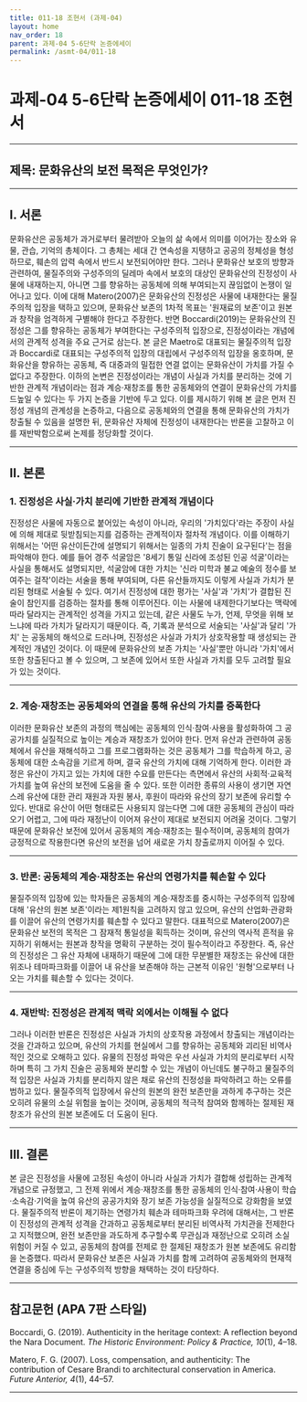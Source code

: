 ```yaml
---
title: 011-18 조현서 (과제-04)
layout: home
nav_order: 18
parent: 과제-04 5-6단락 논증에세이
permalink: /asmt-04/011-18
---
```


# 과제-04 5-6단락 논증에세이 011-18 조현서 

---

## 제목: 문화유산의 보전 목적은 무엇인가?

---

## I. 서론

문화유산은 공동체가 과거로부터 물려받아 오늘의 삶 속에서 의미를 이어가는 장소와 유물, 관습, 기억의 총체이다. 그 총체는 세대 간 연속성을 지탱하고 공공의 정체성을 형성하므로, 훼손의 압력 속에서 반드시 보전되어야만 한다. 그러나 문화유산 보호의 방향과 관련하여, 물질주의와 구성주의의 딜레마 속에서 보호의 대상인 문화유산의 진정성이 사물에 내재하는지, 아니면 그를 향유하는 공동체에 의해 부여되는지 끊임없이 논쟁이 일어나고 있다. 이에 대해 Matero(2007)은 문화유산의 진정성은 사물에 내재한다는 물질주의적 입장을 택하고 있으며, 문화유산 보존의 1차적 목표는 '원재료의 보존'이고 원본과 창작을 엄격하게 구별해야 한다고 주장한다. 반면 Boccardi(2019)는 문화유산의 진정성은 그를 향유하는 공동체가 부여한다는 구성주의적 입장으로, 진정성이라는 개념에서의 관계적 성격을 주요 근거로 삼는다. 본 글은 Maetro로 대표되는 물질주의적 입장과 Boccardi로 대표되는 구성주의적 입장의 대립에서 구성주의적 입장을 옹호하며, 문화유산을 향유하는 공동체, 즉 대중과의 밀접한 연결 없이는 문화유산이 가치를 가질 수 없다고 주장한다. 이하의 논변은 진정성이라는 개념이 사실과 가치를 분리하는 것에 기반한 관계적 개념이라는 점과 계승·재창조를 통한 공동체와의 연결이 문화유산의 가치를 드높일 수 있다는 두 가지 논증을 기반에 두고 있다. 이를 제시하기 위해 본 글은 먼저 진정성 개념의 관계성을 논증하고, 다음으로 공동체와의 연결을 통해 문화유산의 가치가 창출될 수 있음을 설명한 뒤, 문화유산 자체에 진정성이 내재한다는 반론을 고찰하고 이를 재반박함으로써 논제를 정당화할 것이다.


---

## II. 본론

### 1. 진정성은 사실·가치 분리에 기반한 관계적 개념이다

진정성은 사물에 자동으로 붙어있는 속성이 아니라, 우리의 '가치있다'라는 주장이 사실에 의해 제대로 뒷받침되는지를 검증하는 관계적이자 절차적 개념이다. 이를 이해하기 위해서는 '어떤 유산이든간에 설명되기 위해서는 일종의 가치 진술이 요구된다'는 점을 파악해야 한다. 예를 들어 경주 석굴암은 '8세기 통일 신라에 조성된 인공 석굴'이라는 사실을 통해서도 설명되지만, 석굴암에 대한 가치는 '신라 미학과 불교 예술의 정수를 보여주는 걸작'이라는 서술을 통해 부여되며, 다른 유산들까지도 이렇게 사실과 가치가 분리된 형태로 서술될 수 있다. 여기서 진정성에 대한 평가는 '사실'과 '가치'가 결합된 진술이 참인지를 검증하는 절차를 통해 이루어진다. 이는 사물에 내제한다기보다는 맥락에 따라 달라지는 관계적인 성격을 가지고 있는데, 같은 사물도 누가, 언제, 무엇을 위해 보느냐에 따라 가치가 달라지기 때문이다. 즉, 기록과 분석으로 서술되는 '사실'과 달리 '가치'
는 공동체의 해석으로 드러나며, 진정성은 사실과 가치가 상호작용할 때 생성되는 관계적인 개념인 것이다. 이 때문에 문화유산의 보존 가치는 '사실'뿐만 아니라 '가치'에서 또한 창출된다고 볼 수 있으며, 그 보존에 있어서 또한 사실과 가치를 모두 고려할 필요가 있는 것이다.  

---

### 2. 계승·재창조는 공동체와의 연결을 통해 유산의 가치를 증폭한다

이러한 문화유산 보존의 과정의 핵심에는 공동체의 인식·참여·사용을 활성화하여 그 공공가치를 실질적으로 높이는 계승과 재창조가 있어야 한다. 먼저 유산과 관련하여 공동체에서 유산을 재해석하고 그를 프로그램화하는 것은 공동체가 그를 학습하게 하고, 공동체에 대한 소속감을 기르게 하며, 결국 유산의 가치에 대해 기억하게 한다. 이러한 과정은 유산이 가지고 있는 가치에 대한 수요를 만든다는 측면에서 유산의 사회적·교육적 가치를 높여 유산의 보전에 도움을 줄 수 있다. 또한 이러한 종류의 사용이 생기면 자연스레 유산에 대한 관리 재원과 자원 봉사, 후원이 따라와 유산의 장기 보존에 유리할 수 있다. 반대로 유산이 어떤 형태로든 사용되지 않는다면 그에 대한 공동체의 관심이 따라오기 어렵고, 그에 따라 재정난이 이어져 유산이 제대로 보전되지 어려울 것이다. 그렇기 때문에 문화유산 보전에 있어서 공동체의 계승·재창조는 필수적이며, 공동체의 참여가 긍정적으로 작용한다면 유산의 보전을 넘어 새로운 가치 창출로까지 이어질 수 있다.  

---

### 3. 반론: 공동체의 계승·재창조는 유산의 연령가치를 훼손할 수 있다

물질주의적 입장에 있는 학자들은 공동체의 계승·재창조를 중시하는 구성주의적 입장에 대해 '유산의 원본 보존'이라는 제1원칙을 고려하지 않고 있으며, 유산의 산업화·관광화를 이끌어 유산의 연령가치를 훼손할 수 있다고 말한다. 대표적으로 Matero(2007)은 문화유산 보전의 목적은 그 잠재적 통일성을 획득하는 것이며, 유산의 역사적 흔적을 유지하기 위해서는 원본과 창작을 명확히 구분하는 것이 필수적이라고 주장한다. 즉, 유산의 진정성은 그 유산 자체에 내재하기 때문에 그에 대한 무분별한 재창조는 유산에 대한 위조나 테마파크화를 이끌어 내 유산을 보존해야 하는 근본적 이유인 '원형'으로부터 나오는 가치를 훼손할 수 있다는 것이다. 

---

### 4. 재반박: 진정성은 관계적 맥락 외에서는 이해될 수 없다

그러나 이러한 반론은 진정성은 사실과 가치의 상호작용 과정에서 창출되는 개념이라는 것을 간과하고 있으며, 유산의 가치를 현실에서 그를 향유하는 공동체와 괴리된 비역사적인 것으로 오해하고 있다. 유물의 진정성 파악은 우선 사실과 가치의 분리로부터 시작하며 특히 그 가치 진술은 공동체와 분리할 수 있는 개념이 아닌데도 불구하고 물질주의적 입장은 사실과 가치를 분리하지 않은 채로 유산의 진정성을 파악하려고 하는 오류를 범하고 있다. 물질주의적 입장에서 유산의 원본의 완전 보존만을 과하게 추구하는 것은 오히려 유물의 소실 위험을 높이는 것이며, 공동체의 적극적 참여와 함께하는 절제된 재창조가 유산의 원본 보존에도 더 도움이 된다. 

---

## III. 결론 

본 글은 진정성을 사물에 고정된 속성이 아니라 사실과 가치가 결합해 성립하는 관계적 개념으로 규정했고, 그 전제 위에서 계승·재창조를 통한 공동체의 인식·참여·사용이 학습·소속감·기억을 높여 유산의 공공가치와 장기 보존 가능성을 실질적으로 강화함을 보였다. 물질주의적 반론이 제기하는 연령가치 훼손과 테마파크화 우려에 대해서는, 그 반론이 진정성의 관계적 성격을 간과하고 공동체로부터 분리된 비역사적 가치관을 전제한다고 지적했으며, 완전 보존만을 과도하게 추구할수록 무관심과 재정난으로 오히려 소실 위험이 커질 수 있고, 공동체의 참여를 전제로 한 절제된 재창조가 원본 보존에도 유리함을 논증했다. 따라서 문화유산 보존은 사실과 가치를 함께 고려하여 공동체와의 현재적 연결을 중심에 두는 구성주의적 방향을 채택하는 것이 타당하다.

---

## 참고문헌 (APA 7판 스타일)

Boccardi, G. (2019). Authenticity in the heritage context: A reflection beyond the Nara Document. *The Historic Environment: Policy & Practice, 10*(1), 4–18.

Matero, F. G. (2007). Loss, compensation, and authenticity: The contribution of Cesare Brandi to architectural conservation in America. *Future Anterior, 4*(1), 44–57.


---
